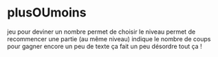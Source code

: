 plusOUmoins
===========

jeu pour deviner un nombre
permet de choisir le niveau
permet de recommencer une partie (au même niveau)
indique le nombre de coups pour gagner
encore un peu de texte
ça fait un peu désordre tout ça !
